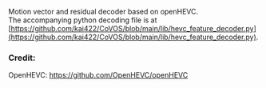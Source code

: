 Motion vector and residual decoder based on openHEVC.    
The accompanying python decoding file is at [https://github.com/kai422/CoVOS/blob/main/lib/hevc_feature_decoder.py](https://github.com/kai422/CoVOS/blob/main/lib/hevc_feature_decoder.py).

### Credit:

OpenHEVC: https://github.com/OpenHEVC/openHEVC
